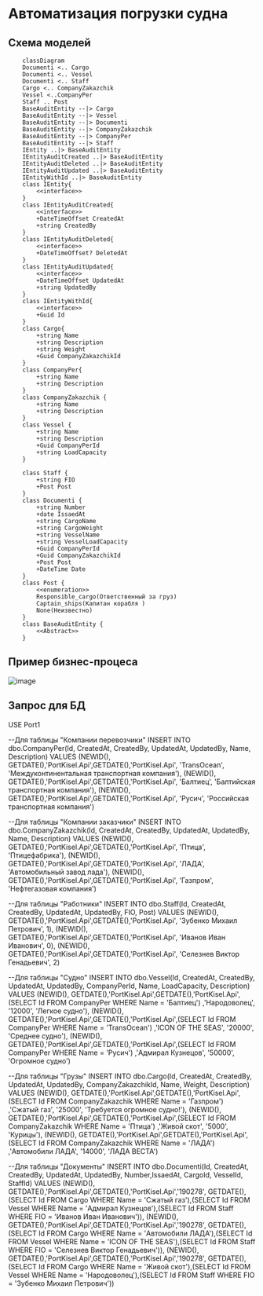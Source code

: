 # Автоматизация погрузки судна
## Схема моделей

```mermaid
    classDiagram
    Documenti <.. Cargo
    Documenti <.. Vessel
    Documenti <.. Staff
    Cargo <.. CompanyZakazchik
    Vessel <..CompanyPer
    Staff .. Post
    BaseAuditEntity --|> Cargo
    BaseAuditEntity --|> Vessel
    BaseAuditEntity --|> Documenti
    BaseAuditEntity --|> CompanyZakazchik
    BaseAuditEntity --|> CompanyPer
    BaseAuditEntity --|> Staff
    IEntity ..|> BaseAuditEntity
    IEntityAuditCreated ..|> BaseAuditEntity
    IEntityAuditDeleted ..|> BaseAuditEntity
    IEntityAuditUpdated ..|> BaseAuditEntity
    IEntityWithId ..|> BaseAuditEntity
    class IEntity{
        <<interface>>
    }
    class IEntityAuditCreated{
        <<interface>>
        +DateTimeOffset CreatedAt
        +string CreatedBy
    }
    class IEntityAuditDeleted{
        <<interface>>
        +DateTimeOffset? DeletedAt
    }
    class IEntityAuditUpdated{
        <<interface>>
        +DateTimeOffset UpdatedAt
        +string UpdatedBy
    }
    class IEntityWithId{
        <<interface>>
        +Guid Id
    }        
    class Cargo{
        +string Name
        +string Description
        +string Weight
        +Guid CompanyZakazchikId
    }
    class CompanyPer{
        +string Name
        +string Description
    }
    class CompanyZakazchik {
        +string Name
        +string Description
    }
    class Vessel {
        +string Name
        +string Description
        +Guid CompanyPerId
        +string LoadCapacity
    }

    class Staff {
        +string FIO
        +Post Post
    }
    class Documenti {
        +string Number
        +date IssaedAt
        +string CargoName 
        +string CargoWeight
        +string VesselName
        +string VesselLoadCapacity
        +Guid CompanyPerId
        +Guid CompanyZakazchikId
        +Post Post
        +DateTime Date
    }
    class Post {
        <<enumeration>>
        Responsible_cargo(Ответственный за груз)
        Captain_ships(Капитан корабля )
        None(Неизвестно)
    }
    class BaseAuditEntity {
        <<Abstract>>        
    }
```

## Пример бизнес-процеса
![image](https://github.com/AlexanderKisel/PortKisel/assets/106808032/4a468c53-6a72-407f-b6e0-1f38c1984b68)

## Запрос для БД
USE Port1

--Для таблицы "Компании перевозчики"
INSERT INTO dbo.CompanyPer(Id, CreatedAt, CreatedBy, UpdatedAt, UpdatedBy, Name, Description) VALUES
(NEWID(), GETDATE(),'PortKisel.Api',GETDATE(),'PortKisel.Api', 'TransOcean', 'Междуконтинентальная транспортная компания'),
(NEWID(), GETDATE(),'PortKisel.Api',GETDATE(),'PortKisel.Api', 'Балтиец', 'Балтийская транспортная компания'),
(NEWID(), GETDATE(),'PortKisel.Api',GETDATE(),'PortKisel.Api', 'Русич', 'Российская транспортная компания')

--Для таблицы "Компании заказчики"
INSERT INTO dbo.CompanyZakazchik(Id, CreatedAt, CreatedBy, UpdatedAt, UpdatedBy, Name, Description) VALUES
(NEWID(), GETDATE(),'PortKisel.Api',GETDATE(),'PortKisel.Api', 'Птица', 'Птицефабрика'),
(NEWID(), GETDATE(),'PortKisel.Api',GETDATE(),'PortKisel.Api', 'ЛАДА', 'Автомобильный завод лада'),
(NEWID(), GETDATE(),'PortKisel.Api',GETDATE(),'PortKisel.Api', 'Газпром', 'Нефтегазовая компания')

--Для таблицы "Работники"
INSERT INTO dbo.Staff(Id, CreatedAt, CreatedBy, UpdatedAt, UpdatedBy, FIO, Post) VALUES
(NEWID(), GETDATE(),'PortKisel.Api',GETDATE(),'PortKisel.Api', 'Зубенко Михаил Петрович', 1),
(NEWID(), GETDATE(),'PortKisel.Api',GETDATE(),'PortKisel.Api', 'Иванов Иван Иванович', 0),
(NEWID(), GETDATE(),'PortKisel.Api',GETDATE(),'PortKisel.Api', 'Селезнев Виктор Генадьевич', 2)

--Для таблицы "Судно"
INSERT INTO dbo.Vessel(Id, CreatedAt, CreatedBy, UpdatedAt, UpdatedBy, CompanyPerId, Name, LoadCapacity, Description) VALUES
(NEWID(), GETDATE(),'PortKisel.Api',GETDATE(),'PortKisel.Api',(SELECT Id FROM CompanyPer WHERE Name = 'Балтиец') ,'Народоволец', '12000', 'Легкое судно'),
(NEWID(), GETDATE(),'PortKisel.Api',GETDATE(),'PortKisel.Api',(SELECT Id FROM CompanyPer WHERE Name = 'TransOcean') ,'ICON OF THE SEAS', '20000', 'Среднее судно'),
(NEWID(), GETDATE(),'PortKisel.Api',GETDATE(),'PortKisel.Api',(SELECT Id FROM CompanyPer WHERE Name = 'Русич') ,'Адмирал Кузнецов', '50000', 'Огромное судно')

--Для таблицы "Грузы"
INSERT INTO dbo.Cargo(Id, CreatedAt, CreatedBy, UpdatedAt, UpdatedBy, CompanyZakazchikId, Name, Weight, Description) VALUES
(NEWID(), GETDATE(),'PortKisel.Api',GETDATE(),'PortKisel.Api',(SELECT Id FROM CompanyZakazchik WHERE Name = 'Газпром') ,'Сжатый газ', '25000', 'Требуется огромное судно!'),
(NEWID(), GETDATE(),'PortKisel.Api',GETDATE(),'PortKisel.Api',(SELECT Id FROM CompanyZakazchik WHERE Name = 'Птица') ,'Живой скот', '5000', 'Курицы'),
(NEWID(), GETDATE(),'PortKisel.Api',GETDATE(),'PortKisel.Api',(SELECT Id FROM CompanyZakazchik WHERE Name = 'ЛАДА') ,'Автомобили ЛАДА', '14000', 'ЛАДА ВЕСТА')

--Для таблицы "Документы"
INSERT INTO dbo.Documenti(Id, CreatedAt, CreatedBy, UpdatedAt, UpdatedBy, Number,IssaedAt, CargoId, VesselId, StaffId) VALUES
(NEWID(), GETDATE(),'PortKisel.Api',GETDATE(),'PortKisel.Api','190278', GETDATE(),(SELECT Id FROM Cargo WHERE Name = 'Сжатый газ'),(SELECT Id FROM Vessel WHERE Name = 'Адмирал Кузнецов'),(SELECT Id FROM Staff WHERE FIO = 'Иванов Иван Иванович')),
(NEWID(), GETDATE(),'PortKisel.Api',GETDATE(),'PortKisel.Api','190278', GETDATE(),(SELECT Id FROM Cargo WHERE Name = 'Автомобили ЛАДА'),(SELECT Id FROM Vessel WHERE Name = 'ICON OF THE SEAS'),(SELECT Id FROM Staff WHERE FIO = 'Селезнев Виктор Генадьевич')),
(NEWID(), GETDATE(),'PortKisel.Api',GETDATE(),'PortKisel.Api','190278', GETDATE(),(SELECT Id FROM Cargo WHERE Name = 'Живой скот'),(SELECT Id FROM Vessel WHERE Name = 'Народоволец'),(SELECT Id FROM Staff WHERE FIO = 'Зубенко Михаил Петрович'))
